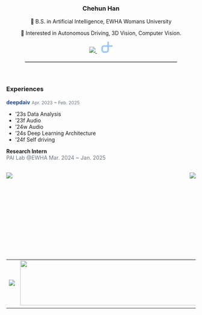 <div align="center" style="max-width: 600px; margin: auto; text-align: center;">
  <!-- 프로필 정보 -->
  <div>
    <h3>Chehun Han</h3>
    <p>🏫 B.S. in Artificial Intelligence, EWHA Womans University</p>
    <p>🚗 Interested in Autonomous Driving, 3D Vision, Computer Vision.</p>
    <a href="https://velog.io/@chehun1216">
      <img src="https://velog-readme-stats.vercel.app/api/badge?name=chaenyang.log" />
    </a>
    &nbsp;&nbsp;
    <a href="https://nyangche.github.io">
      <img src="logo.png" width="30" />
    </a>


  </div>
  <!-- 가로 구분선 -->
  <hr style="width: 80%; border: 1px solid lightgray; margin: 20px auto;">
</div>


<br>

### Experiences

<a href="https://deepdaiv.oopy.io/" style="color:#264a8e; text-decoration:none;"><b>deepdaiv</b></a>
<span style="color:#6c757d; font-size:12px;">Apr. 2023 ~ Feb. 2025</span>  


- ’23s Data Analysis  
- ’23f Audio  
- ’24w Audio  
- ’24s Deep Learning Architecture  
- ’24f Self driving  

**Research Intern**  
<span style="color:#6c757d; font-size:14px;">PAI Lab @EWHA Mar. 2024 ~ Jan. 2025</span>


<br>


<div style="display: flex; justify-content: space-between;">
  <img src="https://github-readme-stats.vercel.app/api?username=nyangche&show_icons=true&theme=transparent&cache_seconds=1800" height="200"/>
  <img src="https://github-readme-stats.vercel.app/api/top-langs/?username=nyangche&hide=c%23,powershell,Mathematica,Ruby,Objective-C,Objective-C%2b%2b,Cuda&title_color=61dafb&text_color=ffffff&icon_color=61dafb&bg_color=20232a&langs_count=8&layout=compact&border_color=61dafb&hide_border=true&size_weight=0.5&count_weight=0.5" height="200"/>
</div>


<br>

<table align="center" style="border-collapse: collapse; border: none;">
  <tr style="border: none;">
    <td style="border: none; text-align: center;">
      <a href="https://github.com/devxb/gitanimals">
        <img src="https://render.gitanimals.org/farms/{nyangche}" width="500"/>
      </a>
    </td>
    <td style="border: none; text-align: center;">
      <a href="https://github.com/devxb/gitanimals">
        <img src="https://render.gitanimals.org/lines/{nyangche}?pet-id=1" width="500" height="120"/>
      </a>
    </td>
  </tr>
</table>

